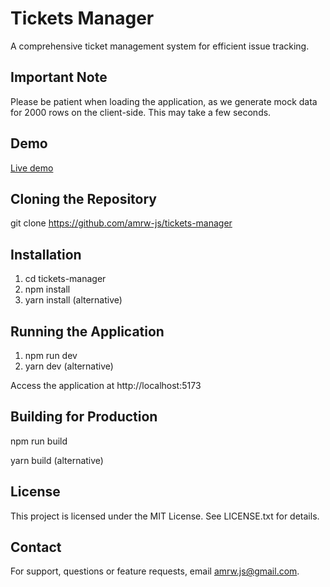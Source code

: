 # Tickets Manager

A comprehensive ticket management system for efficient issue tracking.


## Important Note
Please be patient when loading the application, as we generate mock data for 2000 rows on the client-side. This may take a few seconds.

## Demo
[Live demo](https://tickets-manager-two.vercel.app/)

## Cloning the Repository
git clone https://github.com/amrw-js/tickets-manager


## Installation
1. cd tickets-manager
2. npm install
3. yarn install (alternative)


## Running the Application
1. npm run dev
2. yarn dev (alternative)


Access the application at http://localhost:5173


## Building for Production
npm run build


yarn build (alternative)

## License
This project is licensed under the MIT License. See LICENSE.txt for details.


## Contact
For support, questions or feature requests, email amrw.js@gmail.com.

